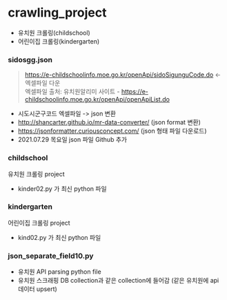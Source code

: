 # crawling_project
- 유치원 크롤링(childschool)
- 어린이집 크롤링(kindergarten)


### sidosgg.json 
 
> https://e-childschoolinfo.moe.go.kr/openApi/sidoSigunguCode.do  <- 엑셀파일 다운     
> 엑셀파일 출처: 유치원알리미 사이트 - https://e-childschoolinfo.moe.go.kr/openApi/openApiList.do
 - 시도시군구코드 엑셀파일 -> json 변환
 - http://shancarter.github.io/mr-data-converter/ (json format 변환)
 - https://jsonformatter.curiousconcept.com/ (json 형태 파일 다운로드)
 - 2021.07.29 목요일 json 파일 Github 추가


### childschool
유치원 크롤링 project
- kinder02.py 가 최신 python 파일


### kindergarten
어린이집 크롤링 project
- kind02.py 가 최신 python 파일


### json_separate_field10.py
- 유치원 API parsing python file
- 유치원 스크래핑 DB collection과 같은 collection에 들어감 (같은 유치원에 api 데이터 upsert)
